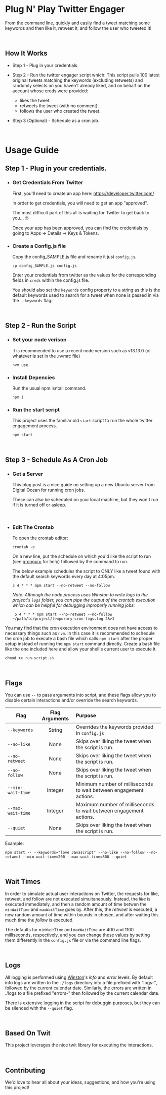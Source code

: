 # Plug N' Play Twitter Engager

From the command line, quickly and easily find a tweet matching some keywords and then like it, retweet it, and follow the user who tweeted it!

<br/>

## How It Works

- Step 1 - Plug in your credentials.

- Step 2 - Run the twitter engager script which:
  This script pulls 100 latest original tweets matching the keywords (excluding retweets) and randomly selects on you haven't already liked, and on behalf on the account whose creds were provided:
  - likes the tweet.
  - retweets the tweet (with no comment).
  - follows the user who created the tweet.

- Step 3 (Optional) - Schedule as a cron job.

<br/>

# Usage Guide

## Step 1 - Plug in your credentials.

- ### Get Credentials From Twitter
  First, you'll need to create an app here: https://developer.twitter.com/

  In order to get credentials, you will need to get an app "approved".

  The most difficult part of this all is waiting for Twitter to get back to you... 🙄

  Once your app has been approved, you can find the credentials by going to Apps -> Details -> Keys & Tokens.

- ### Create a Config.js file

  Copy the config_SAMPLE.js file and rename it just `config.js`. 

  ```
  cp config_SAMPLE.js config.js
  ```

  Enter your credentials from twitter as the values for the corresponding fields in `creds` within the config.js file.

  You should also set the `keywords` config property to a string as this is the default keywords used to search for a tweet when none is passed in via the `--keywords` flag.

<br/>

## Step 2 - Run the Script

  - ### Set your node verison
    It is recommended to use a recent node version such as v13.13.0 (or whatever is set in the .nvmrc file)
    ```
    nvm use
    ```

  - ### Install Depencies
    Run the usual npm isntall command.
    ```
    npm i
    ```

  - ### Run the start script
    This project uses the familiar old `start` script to run the whole twitter engagement process.
    ```
    npm start
    ```
    
<br/>

## Step 3 - Schedule As A Cron Job

  - ### Get a Server
    This blog post is a nice guide on setting up a new Ubuntu server from Digital Ocean for running cron jobs.
    
    These can also be scheduled on your local machine, but they won't run if it is turned off or asleep.
    
     <br/>
     
  - ### Edit The Crontab
    
    To open the crontab editor:
    ```
    crontab -e
    ```
    
    On a new line, put the schedule on which you'd like the script to run (see [gronguru](https://crontab.guru/) for help) followed by the command to run. 
    
    The below example schedules the script to ONLY like a tweet found with the default search keywords every day at 4:05pm. 
    ```
    5 4 * * * npm start --no-retweet --no-follow
    ```
    
    _Note: Although the node process uses Winston to write logs to the project's `logs` folder, you can pipe the output of the crontab execution which can be helpful for debugging inproperly running jobs:_
    ```
     5 4 * * * npm start --no-retweet --no-follow ~/path/to/project/temporary-cron-logs.log 2&>1
    ```
    
You may find that the cron execution environment does not have access to necessary things such as `nvm`. In this case it is recommended to schedule the cron job to execute a bash file which calls `npm start` after the proper setup instead of running the `npm start` command directly. Create a bash file like the one included here and allow your shell's current user to execute it.
```
chmod +x run-script.sh
```

<br/>

## Flags
You can use `--` to pass arguments into script, and these flags allow you to disable certain interactions and/or override the search keywords.

| Flag          | Flag Arguments| Purpose  |
| ------------- |:-------------:| :-----|
| `--keywords`  | String        | Overrides the keywords provided in `config.js` |
| `--no-like`   | None          | Skips over liking the tweet when the script is run. |
| `--no-retweet`| None          | Skips over liking the tweet when the script is run. |
| `--no-follow` | None          | Skips over liking the tweet when the script is run. |
| `--min-wait-time` | Integer          | Minimum number of milliseconds to wait between engagement actions. |
| `--max-wait-time` | Integer          | Maximum number of milliseconds to wait between engagement actions. |
| `--quiet` | None          | Skips over liking the tweet when the script is run. |


Example:
```
npm start -- --keywords="love Javascript" --no-like --no-follow --no-retweet --min-wait-time=200 --max-wait-time=800 --quiet
```

<br/>


## Wait Times
In order to simulate actual user interactions on Twitter, the requests for like, retweet, and follow are not executed simultaneously. Instead, the _like_ is executed immediately, and then a random amount of time betwen the `minWaitTime` and `maxWaitTime` goes by. After this, the _retweet_ is executed, a new random amount of time within bounds in chosen, and after waiting this much time the _follow_ is executed.

The defaults for `minWaitTime` and `maxWaitTime` are 400 and 1100 milliseconds, respectively, and you can change these values by setting them differently in the `config.js` file or via the command line flags.

<br/>

## Logs
All logging is performed using [Winston](https://github.com/winstonjs/winston)'s _info_ and _error_ levels. By default info logs are written to the `./logs` directory into a file prefixed with "logs-", followed by the current calendar date. Similarly, the errors are written in ./logs to a file prefixed "errors-" then followed by the current calendar date.

There is extensive logging in the script for debuggin purposes, but they can be silenced with the `--quiet` flag.

<br/>

## Based On Twit
This project leverages the nice twit library for executing the interactions.

<br/>

## Contributing
We'd love to hear all about your ideas, suggestions, and how you're using this project!
